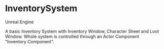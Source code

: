 # InventorySystem
Unreal Engine

A basic Inventory System with Inventory Window, Character Sheet and Loot Window. Whole system is controlled through an Actor Component "Inventory Component".
